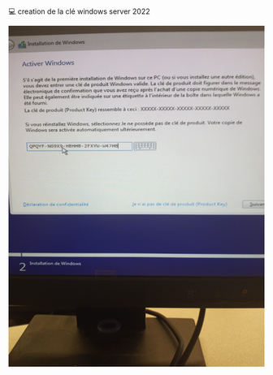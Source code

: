 💻 creation de la clé windows server 2022

<img src="images/20230517_174453.jpg" alt="Flowers in Chania" width="" height="" > </img>
